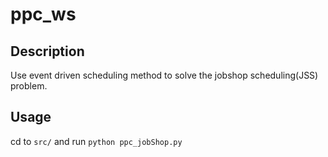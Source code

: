 # ppc_ws

## Description
Use event driven scheduling method to solve the jobshop scheduling(JSS) problem.

## Usage
cd to `src/` and run `python ppc_jobShop.py`

